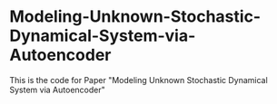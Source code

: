 # Modeling-Unknown-Stochastic-Dynamical-System-via-Autoencoder
This is the code for Paper "Modeling Unknown Stochastic Dynamical System via Autoencoder"
